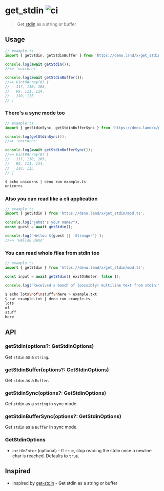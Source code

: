 # get_stdin ![ci](https://github.com/sant123/get_stdin/workflows/ci/badge.svg)

> Get [stdin](https://doc.deno.land/builtin/stable#Deno.stdin) as a string or buffer

## Usage

```js
// example.ts
import { getStdin, getStdinBuffer } from 'https://deno.land/x/get_stdin/mod.ts';

console.log(await getStdin());
//=> 'unicorns'

console.log(await getStdinBuffer());
//=> Uint8Array(8) [
//   117, 110, 105,
//   99, 111, 114,
//   110, 115
// ]
```

### There's a sync mode too

```js
// example.ts
import { getStdinSync, getStdinBufferSync } from 'https://deno.land/x/get_stdin/mod.ts';

console.log(getStdinSync());
//=> 'unicorns'

console.log(await getStdinBufferSync());
//=> Uint8Array(8) [
//   117, 110, 105,
//   99, 111, 114,
//   110, 115
// ]
```

```sh
$ echo unicorns | deno run example.ts
unicorns
```

### Also you can read like a cli application

```js
// example.ts
import { getStdin } from 'https://deno.land/x/get_stdin/mod.ts';

console.log("¿What's your name?");
const guest = await getStdin();

console.log(`Hellou ${guest || 'Stranger'}`);
//=> 'Hellou Deno'
```

### You can read whole files from stdin too

```ts
// example.ts
import { getStdin } from 'https://deno.land/x/get_stdin/mod.ts';

const input = await getStdin({ exitOnEnter: false });

console.log(`Received a bunch of (possibly) multiline text from stdin:\n${input}`);
```

```sh
$ echo lots\nof\nstuff\nhere > example.txt
$ cat example.txt | deno run example.ts
lots
of
stuff
here
```

## API

### getStdin(options?: GetStdinOptions)

Get `stdin` as a `string`.

### getStdinBuffer(options?: GetStdinOptions)

Get `stdin` as a `Buffer`.

### getStdinSync(options?: GetStdinOptions)

Get `stdin` as a `string` in sync mode.

### getStdinBufferSync(options?: GetStdinOptions)

Get `stdin` as a `Buffer` in sync mode.

### GetStdinOptions

- `exitOnEnter` (optional) - If `true`, stop reading the stdin once a newline char is reached. Defaults to `true`.

## Inspired

- Inspired by [get-stdin](https://github.com/sindresorhus/get-stdin) - Get stdin as a string or buffer
